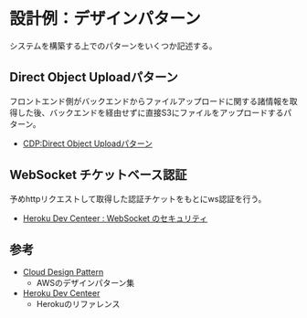 # 設計例：デザインパターン
システムを構築する上でのパターンをいくつか記述する。

## Direct Object Uploadパターン
フロントエンド側がバックエンドからファイルアップロードに関する諸情報を取得した後、バックエンドを経由せずに直接S3にファイルをアップロードするパターン。  

- [CDP:Direct Object Uploadパターン](https://aws.clouddesignpattern.org/index.php/CDP_Direct_Object_Upload%E3%83%91%E3%82%BF%E3%83%BC%E3%83%B3.html)

## WebSocket チケットベース認証
予めhttpリクエストして取得した認証チケットをもとにws認証を行う。

- [Heroku Dev Centeer : WebSocket のセキュリティ](https://devcenter.heroku.com/ja/articles/websocket-security#authentication-authorization)

## 参考
- [Cloud Design Pattern](https://aws.clouddesignpattern.org/index.php/%e3%83%a1%e3%82%a4%e3%83%b3%e3%83%9a%e3%83%bc%e3%82%b8.html)
    - AWSのデザインパターン集
- [Heroku Dev Centeer](https://devcenter.heroku.com/ja)
    - Herokuのリファレンス